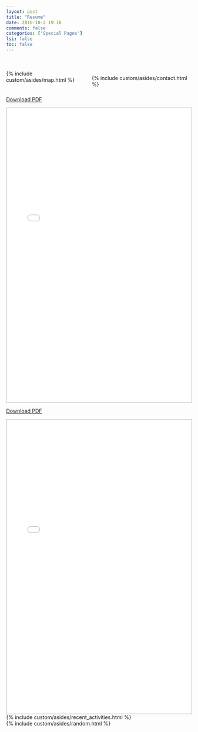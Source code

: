 ```yaml
---
layout: post
title: "Resume"
date: 2016-10-2 19:18
comments: false
categories: ['Special Pages']
lsi: false
toc: false
---
```




<div style='display: flex; margin-top: 48px;'>
<div style='flex-grow: 1;'>
{% include custom/asides/map.html %}
</div>
<div style='width: 340px; padding-left: 24px; padding-top: 12px;'>
{% include custom/asides/contact.html %}
</div>
</div>

<div style='margin-top: 24px;'>

<a href="/curriculum-vitae/joseph_chang_cv.pdf" onclick="_gaq.push(['_trackEvent', 'CV', 'Download', 'PDF']);">Download PDF</a>
<iframe src="/curriculum-vitae/joseph_chang_cv.pdf" style='width: 100%; height: 800px; border: 1px darkgray solid;'>
  CV
</iframe>
</div>



<a href="/curriculum-vitae/joseph_chang_resume.pdf" onclick="_gaq.push(['_trackEvent', 'CV', 'Download', 'PDF']);">Download PDF</a>
<iframe src="/curriculum-vitae/joseph_chang_resume.pdf" style='width: 100%; height: 800px; border: 1px darkgray solid;'>
  Resume
</iframe>


<div>
  {% include custom/asides/recent_activities.html %}
</div>


<div>
  {% include custom/asides/random.html %}
</div>
